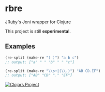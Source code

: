 # rbre

JRuby's Joni wrapper for Clojure

This project is still __experimental__.

## Examples

```clojure
(re-split (make-re "( )") "a b c") 
;; output: ["a" " " "b" " " "c"]

(re-split (make-re "\\s+|(\\.)") "AB CD.EF") 
;; output: ["AB" "CD" "." "EF"]

```

[![Clojars Project](https://img.shields.io/clojars/v/rbre.svg)](https://clojars.org/rbre)